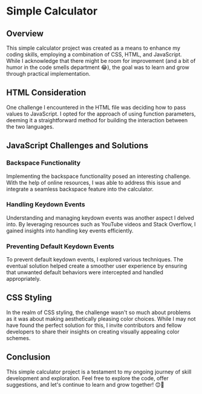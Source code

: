 # Simple Calculator

## Overview

This simple calculator project was created as a means to enhance my coding skills, employing a combination of CSS, HTML, and JavaScript. While I acknowledge that there might be room for improvement (and a bit of humor in the code smells department 😂), the goal was to learn and grow through practical implementation.

## HTML Consideration

One challenge I encountered in the HTML file was deciding how to pass values to JavaScript. I opted for the approach of using function parameters, deeming it a straightforward method for building the interaction between the two languages.

## JavaScript Challenges and Solutions

### Backspace Functionality

Implementing the backspace functionality posed an interesting challenge. With the help of online resources, I was able to address this issue and integrate a seamless backspace feature into the calculator.

### Handling Keydown Events

Understanding and managing keydown events was another aspect I delved into. By leveraging resources such as YouTube videos and Stack Overflow, I gained insights into handling key events efficiently.

### Preventing Default Keydown Events

To prevent default keydown events, I explored various techniques. The eventual solution helped create a smoother user experience by ensuring that unwanted default behaviors were intercepted and handled appropriately.

## CSS Styling

In the realm of CSS styling, the challenge wasn't so much about problems as it was about making aesthetically pleasing color choices. While I may not have found the perfect solution for this, I invite contributors and fellow developers to share their insights on creating visually appealing color schemes.

## Conclusion

This simple calculator project is a testament to my ongoing journey of skill development and exploration. Feel free to explore the code, offer suggestions, and let's continue to learn and grow together! 😊🚀
